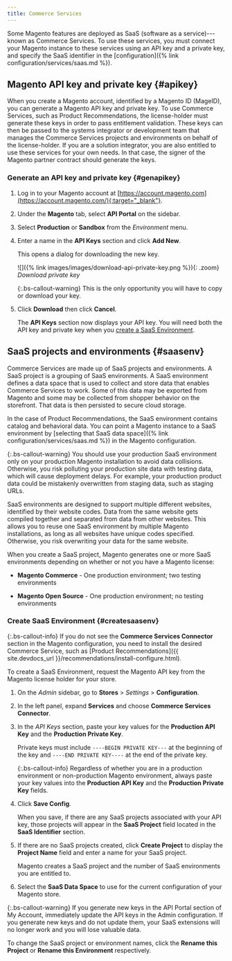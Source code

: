 ```yaml
---
title: Commerce Services
---
```


Some Magento features are deployed as SaaS (software as a service)---known as Commerce Services. To use these services, you must connect your Magento instance to these services using an API key and a private key, and specify the SaaS identifier in the [configuration]({% link configuration/services/saas.md %}).

## Magento API key and private key {#apikey}

When you create a Magento account, identified by a Magento ID (MageID), you can generate a Magento API key and private key. To use Commerce Services, such as Product Recommendations, the license-holder must generate these keys in order to pass entitlement validation. These keys can then be passed to the systems integrator or development team that manages the Commerce Services projects and environments on behalf of the license-holder. If you are a solution integrator, you are also entitled to use these services for your own needs. In that case, the signer of the Magento partner contract should generate the keys.

### Generate an API key and private key {#genapikey}

1. Log in to your Magento account at [https://account.magento.com](https://account.magento.com/){:target="_blank"}.

1. Under the **Magento** tab, select **API Portal** on the sidebar.

1. Select **Production** or **Sandbox** from the _Environment_ menu.

1. Enter a name in the **API Keys** section and click **Add New**.

   This opens a dialog for downloading the new key.

   ![]({% link images/images/download-api-private-key.png %}){: .zoom}
   _Download private key_

   {:.bs-callout-warning}
   This is the only opportunity you will have to copy or download your key.

1. Click **Download** then click **Cancel**.

   The **API Keys** section now displays your API key. You will need both the API key and private key when you [create a SaaS Environment](#createsaasenv).

## SaaS projects and environments {#saasenv}

Commerce Services are made up of SaaS projects and environments. A SaaS project is a grouping of SaaS environments. A SaaS environment defines a data space that is used to collect and store data that enables Commerce Services to work. Some of this data may be exported from Magento and some may be collected from shopper behavior on the storefront. That data is then persisted to secure cloud storage.

In the case of Product Recommendations, the SaaS environment contains catalog and behavioral data. You can point a Magento instance to a SaaS environment by [selecting that SaaS data space]({% link configuration/services/saas.md %}) in the Magento configuration.

{:.bs-callout-warning}
You should use your production SaaS environment only on your production Magento installation to avoid data collisions. Otherwise, you risk polluting your production site data with testing data, which will cause deployment delays. For example, your production product data could be mistakenly overwritten from staging data, such as staging URLs.

SaaS environments are designed to support multiple different websites, identified by their website codes. Data from the same website gets compiled together and separated from data from other websites. This allows you to reuse one SaaS environment by multiple Magento installations, as long as all websites have unique codes specified. Otherwise, you risk overwriting your data for the same website.

When you create a SaaS project, Magento generates one or more SaaS environments depending on whether or not you have a Magento license:

- **Magento Commerce** - One production environment; two testing environments

- **Magento Open Source** - One production environment; no testing environments

### Create SaaS Environment {#createsaasenv}

{:.bs-callout-info}
If you do not see the **Commerce Services Connector** section in the Magento configuration, you need to install the desired Commerce Service, such as [Product Recommendations]({{ site.devdocs_url }}/recommendations/install-configure.html).

To create a SaaS Environment, request the Magento API key from the Magento license holder for your store.

1. On the _Admin_ sidebar, go to **Stores** > _Settings_ > **Configuration**.

1. In the left panel, expand **Services** and choose **Commerce Services Connector**.

1. In the _API Keys_ section, paste your key values for the **Production API Key** and the **Production Private Key**.

   Private keys must include `----BEGIN PRIVATE KEY---` at the beginning of the key and `----END PRIVATE KEY----` at the end of the private key.

   {:.bs-callout-info}
   Regardless of whether you are in a production environment or non-production Magento environment, always paste your key values into the **Production API Key** and the **Production Private Key** fields.

1. Click **Save Config**.

   When you save, if there are any SaaS projects associated with your API key, those projects will appear in the **SaaS Project** field located in the **SaaS Identifier** section.

1. If there are no SaaS projects created, click **Create Project** to display the **Project Name** field and enter a name for your SaaS project.

   Magento creates a SaaS project and the number of SaaS environments you are entitled to.

1. Select the **SaaS Data Space** to use for the current configuration of your Magento store.

{:.bs-callout-warning}
If you generate new keys in the API Portal section of My Account, immediately update the API keys in the Admin configuration. If you generate new keys and do not update them, your SaaS extensions will no longer work and you will lose valuable data.

To change the SaaS project or environment names, click the **Rename this Project** or **Rename this Environment** respectively.
